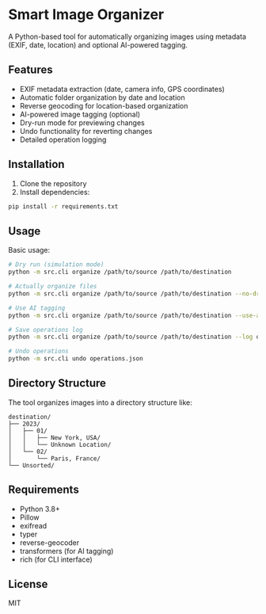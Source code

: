 # Smart Image Organizer

A Python-based tool for automatically organizing images using metadata (EXIF, date, location) and optional AI-powered tagging.

## Features

- EXIF metadata extraction (date, camera info, GPS coordinates)
- Automatic folder organization by date and location
- Reverse geocoding for location-based organization
- AI-powered image tagging (optional)
- Dry-run mode for previewing changes
- Undo functionality for reverting changes
- Detailed operation logging

## Installation

1. Clone the repository
2. Install dependencies:
```bash
pip install -r requirements.txt
```

## Usage

Basic usage:
```bash
# Dry run (simulation mode)
python -m src.cli organize /path/to/source /path/to/destination

# Actually organize files
python -m src.cli organize /path/to/source /path/to/destination --no-dry-run

# Use AI tagging
python -m src.cli organize /path/to/source /path/to/destination --use-ai

# Save operations log
python -m src.cli organize /path/to/source /path/to/destination --log operations.json

# Undo operations
python -m src.cli undo operations.json
```

## Directory Structure

The tool organizes images into a directory structure like:
```
destination/
├── 2023/
│   ├── 01/
│   │   ├── New York, USA/
│   │   └── Unknown Location/
│   └── 02/
│       └── Paris, France/
└── Unsorted/
```

## Requirements

- Python 3.8+
- Pillow
- exifread
- typer
- reverse-geocoder
- transformers (for AI tagging)
- rich (for CLI interface)

## License

MIT
